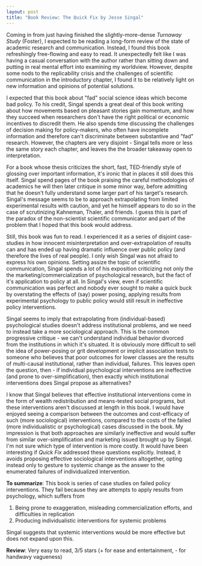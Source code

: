 ```yaml
---
layout: post
title: "Book Review: The Quick Fix by Jesse Singal"
---
```


Coming in from just having finished the slightly-more-dense *Turnaway Study* (Foster), I expected to be reading a long-form review of the state of academic research and communication. Instead, I found this book refreshingly free-flowing and easy to read. It unexpectedly felt like I was having a casual conversation with the author rather than sitting down and putting in real mental effort into examining my worldview. However, despite some nods to the replicability crisis and the challenges of scientific communication in the introductory chapter, I found it to be relatively light on new information and opinions of potential solutions. 

I expected that this book about "fad" social science ideas which become bad policy. To his credit, Singal spends a great deal of this book writing about how movements based  on pleasant stories gain momentum, and how they succeed when researchers don't have the right political or economic incentives to discredit them. He also spends time discussing the challenges of decision making for policy-makers, who often have incomplete information and therefore can't discriminate between substantive and "fad" research. However, the chapters are very disjoint - Singal tells more or less the same story each chapter, and leaves the the broader takeaway open to interpretation. 

For a book whose thesis criticizes the short, fast, TED-friendly style of glossing over important information, it's ironic that in places it still does this itself. Singal spend pages of the book praising the careful methodologies of academics he will then later critique in some minor way, before admitting that he doesn't fully understand some larger part of his target's research. Singal's message seems to be to approach extrapolating from limited experimental results with caution, and yet he himself appears to do so in the case of scrutinizing Kahneman, Thaler, and friends. I guess this is part of the paradox of the non-scientist scientific communicator and part of the problem that I hoped that this book would address. 

Still, this book was fun to read. I experienced it as a series of disjoint case-studies in how innocent misinterpretation and over-extrapolation of results can and has ended up having dramatic influence over public policy (and therefore the lives of real people). I only wish Singal was not afraid to express his own opinions. Setting assize the topic of scientific communication, Singal spends a lot of his exposition criticizing not only the the marketing/commercialization of psychological research, but the fact of it's application to policy at all. In Singal's view, even if scientific communication was perfect and nobody ever sought to make a quick buck by overstating the effects of (say) power posing, applying results from experimental psychology to public policy would still result in ineffective policy interventions. 

Singal seems to imply that extrapolating from (individual-based) psychological studies doesn't address institutional problems, and we need to instead take a more sociological approach. This is the common progressive critique - we can't understand individual behavior divorced from the institutions in which it's situated. It is obviously more difficult to sell the idea of power-posing or grit development or implicit association tests to someone who believes that poor outcomes for lower classes are the results of multi-causal institutional, rather than individual, failures. This leaves open the question, then - if individual psychological interventions are ineffective (and prone to over-simplification), then exactly which institutional interventions does Singal propose as alternatives? 

I know that Singal believes that effective institutional interventions come in the form of wealth redistribution and means-tested social programs, but these interventions aren't discussed at length in this book. I would have enjoyed seeing a comparison between the outcomes and cost-efficacy of such (more sociological) interventions, compared to the costs of the failed (more individualistic or psychological) cases discussed in the book. My impression is that both approaches are similarly ineffective and would suffer from similar over-simplification and marketing issued brought up by Singal. I'm not sure which type of intervention is more costly. It would have been interesting if *Quick Fix* addressed these questions explicitly. Instead, it avoids proposing effective sociological interventions altogether, opting instead only to gesture to systemic change as the answer to the enumerated failures of individualized intervention. 

**To summarize**: This book is series of case studies on failed policy interventions. They fail because they are attempts to apply results from psychology, which suffers from 
1) Being prone to exaggeration, misleading commercialization efforts, and difficulties in replication
2) Producing individualistic interventions for systemic problems
   
Singal suggests that systemic interventions would be more effective but does not expand upon this.

**Review**: Very easy to read, 3/5 stars (+ for ease and entertainment, - for handwavy vagueness)
